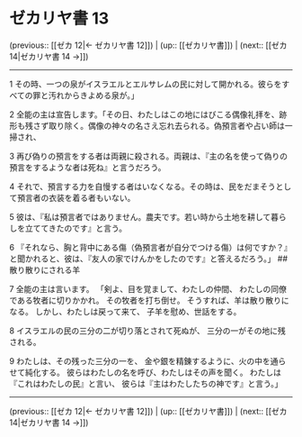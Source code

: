# ゼカリヤ書 13

(previous:: [[ゼカ 12|← ゼカリヤ書 12]]) | (up:: [[ゼカリヤ書]]) | (next:: [[ゼカ 14|ゼカリヤ書 14 →]])

***


1 その時、一つの泉がイスラエルとエルサレムの民に対して開かれる。彼らをすべての罪と汚れからきよめる泉が。」 

2 全能の主は宣告します。「その日、わたしはこの地にはびこる偶像礼拝を、跡形も残さず取り除く。偶像の神々の名さえ忘れ去られる。偽預言者や占い師は一掃され、 

3 再び偽りの預言をする者は両親に殺される。両親は、『主の名を使って偽りの預言をするような者は死ね』と言うだろう。 

4 それで、預言する力を自慢する者はいなくなる。その時は、民をだまそうとして預言者の衣装を着る者もいない。 

5 彼は、『私は預言者ではありません。農夫です。若い時から土地を耕して暮らしを立ててきたのです』と言う。 

6 『それなら、胸と背中にある傷（偽預言者が自分でつける傷）は何ですか？』と聞かれると、彼は、『友人の家でけんかをしたのです』と答えるだろう。」 ## 散り散りにされる羊 

7 全能の主は言います。 「剣よ、目を覚まして、わたしの仲間、 わたしの同僚である牧者に切りかかれ。 その牧者を打ち倒せ。 そうすれば、羊は散り散りになる。 しかし、わたしは戻って来て、 子羊を慰め、世話をする。 

8 イスラエルの民の三分の二が切り落とされて死ぬが、 三分の一がその地に残される。 

9 わたしは、その残った三分の一を、 金や銀を精錬するように、火の中を通らせて純化する。 彼らはわたしの名を呼び、わたしはその声を聞く。 わたしは『これはわたしの民』と言い、 彼らは『主はわたしたちの神です』と言う。」

***

(previous:: [[ゼカ 12|← ゼカリヤ書 12]]) | (up:: [[ゼカリヤ書]]) | (next:: [[ゼカ 14|ゼカリヤ書 14 →]])
